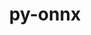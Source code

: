 ---
title: "py-onnx"
layout: cache
categories: [package, develop]
meta: {"versions": ["1.16.1"], "compilers": ["apple-clang@=15.0.0", "gcc@=11.4.0"], "oss": ["ubuntu22.04", "ventura"], "platforms": ["darwin", "linux"], "targets": ["aarch64", "x86_64_v3"], "stacks": ["ml-darwin-aarch64-mps", "ml-linux-x86_64-cpu", "ml-linux-x86_64-cuda", "ml-linux-x86_64-rocm", "root"], "num_specs": 22, "num_specs_by_stack": {"root": 22, "ml-darwin-aarch64-mps": 5, "ml-linux-x86_64-rocm": 6, "ml-linux-x86_64-cuda": 6, "ml-linux-x86_64-cpu": 6}}
spec_details: [{"hash": "hhsbudeol6hvqxfmauryfuj7ittmkbys", "compiler": "apple-clang@=15.0.0", "versions": ["1.16.1"], "os": "ventura", "platform": "darwin", "target": "aarch64", "variants": ["build_system=python_pip"], "stacks": ["root"], "size": "-", "tarball": "https://binaries.spack.io/develop/build_cache/darwin-ventura-aarch64/apple-clang-15.0.0/py-onnx-1.16.1/darwin-ventura-aarch64-apple-clang-15.0.0-py-onnx-1.16.1-hhsbudeol6hvqxfmauryfuj7ittmkbys.spack"}, {"hash": "yg7r5jdyldihr4ctujjyalu33yafzozp", "compiler": "apple-clang@=15.0.0", "versions": ["1.16.1"], "os": "ventura", "platform": "darwin", "target": "aarch64", "variants": ["build_system=python_pip"], "stacks": ["root", "ml-darwin-aarch64-mps"], "size": "-", "tarball": "https://binaries.spack.io/develop/build_cache/darwin-ventura-aarch64/apple-clang-15.0.0/py-onnx-1.16.1/darwin-ventura-aarch64-apple-clang-15.0.0-py-onnx-1.16.1-yg7r5jdyldihr4ctujjyalu33yafzozp.spack"}, {"hash": "v7ynzj2rj2w4xesgtrde4iaysit74o5i", "compiler": "apple-clang@=15.0.0", "versions": ["1.16.1"], "os": "ventura", "platform": "darwin", "target": "aarch64", "variants": ["build_system=python_pip"], "stacks": ["root"], "size": "-", "tarball": "https://binaries.spack.io/develop/build_cache/darwin-ventura-aarch64/apple-clang-15.0.0/py-onnx-1.16.1/darwin-ventura-aarch64-apple-clang-15.0.0-py-onnx-1.16.1-v7ynzj2rj2w4xesgtrde4iaysit74o5i.spack"}, {"hash": "5mu5t4k7zthcxux42oaf6rrnyeywyall", "compiler": "apple-clang@=15.0.0", "versions": ["1.16.1"], "os": "ventura", "platform": "darwin", "target": "aarch64", "variants": ["build_system=python_pip"], "stacks": ["root", "ml-darwin-aarch64-mps"], "size": "-", "tarball": "https://binaries.spack.io/develop/build_cache/darwin-ventura-aarch64/apple-clang-15.0.0/py-onnx-1.16.1/darwin-ventura-aarch64-apple-clang-15.0.0-py-onnx-1.16.1-5mu5t4k7zthcxux42oaf6rrnyeywyall.spack"}, {"hash": "ldtqphagckwk2jfopwj6rwyaibcidxll", "compiler": "apple-clang@=15.0.0", "versions": ["1.16.1"], "os": "ventura", "platform": "darwin", "target": "aarch64", "variants": ["build_system=python_pip"], "stacks": ["root", "ml-darwin-aarch64-mps"], "size": "-", "tarball": "https://binaries.spack.io/develop/build_cache/darwin-ventura-aarch64/apple-clang-15.0.0/py-onnx-1.16.1/darwin-ventura-aarch64-apple-clang-15.0.0-py-onnx-1.16.1-ldtqphagckwk2jfopwj6rwyaibcidxll.spack"}, {"hash": "wvbfiryh23wwcppstwbjsui4kojktc6y", "compiler": "apple-clang@=15.0.0", "versions": ["1.16.1"], "os": "ventura", "platform": "darwin", "target": "aarch64", "variants": ["build_system=python_pip"], "stacks": ["root"], "size": "-", "tarball": "https://binaries.spack.io/develop/build_cache/darwin-ventura-aarch64/apple-clang-15.0.0/py-onnx-1.16.1/darwin-ventura-aarch64-apple-clang-15.0.0-py-onnx-1.16.1-wvbfiryh23wwcppstwbjsui4kojktc6y.spack"}, {"hash": "oeerpcrgqcme5s6arpqjvrofma2utnvd", "compiler": "apple-clang@=15.0.0", "versions": ["1.16.1"], "os": "ventura", "platform": "darwin", "target": "aarch64", "variants": ["build_system=python_pip"], "stacks": ["root", "ml-darwin-aarch64-mps"], "size": "-", "tarball": "https://binaries.spack.io/develop/build_cache/darwin-ventura-aarch64/apple-clang-15.0.0/py-onnx-1.16.1/darwin-ventura-aarch64-apple-clang-15.0.0-py-onnx-1.16.1-oeerpcrgqcme5s6arpqjvrofma2utnvd.spack"}, {"hash": "adm4s3gufwuzofm64jbxfqenkuiyvam6", "compiler": "apple-clang@=15.0.0", "versions": ["1.16.1"], "os": "ventura", "platform": "darwin", "target": "aarch64", "variants": ["build_system=python_pip"], "stacks": ["root"], "size": "-", "tarball": "https://binaries.spack.io/develop/build_cache/darwin-ventura-aarch64/apple-clang-15.0.0/py-onnx-1.16.1/darwin-ventura-aarch64-apple-clang-15.0.0-py-onnx-1.16.1-adm4s3gufwuzofm64jbxfqenkuiyvam6.spack"}, {"hash": "5ia3sclr45ugxinxikv6rarjpwykyv4b", "compiler": "apple-clang@=15.0.0", "versions": ["1.16.1"], "os": "ventura", "platform": "darwin", "target": "aarch64", "variants": ["build_system=python_pip"], "stacks": ["root"], "size": "-", "tarball": "https://binaries.spack.io/develop/build_cache/darwin-ventura-aarch64/apple-clang-15.0.0/py-onnx-1.16.1/darwin-ventura-aarch64-apple-clang-15.0.0-py-onnx-1.16.1-5ia3sclr45ugxinxikv6rarjpwykyv4b.spack"}, {"hash": "ka7igeaj35nsbcqy2xzxsebm4tyomgzh", "compiler": "apple-clang@=15.0.0", "versions": ["1.16.1"], "os": "ventura", "platform": "darwin", "target": "aarch64", "variants": ["build_system=python_pip"], "stacks": ["root", "ml-darwin-aarch64-mps"], "size": "-", "tarball": "https://binaries.spack.io/develop/build_cache/darwin-ventura-aarch64/apple-clang-15.0.0/py-onnx-1.16.1/darwin-ventura-aarch64-apple-clang-15.0.0-py-onnx-1.16.1-ka7igeaj35nsbcqy2xzxsebm4tyomgzh.spack"}, {"hash": "3wnzqagljq3ylq5ecwvo2qninnhual3l", "compiler": "gcc@=11.4.0", "versions": ["1.16.1"], "os": "ubuntu22.04", "platform": "linux", "target": "x86_64_v3", "variants": ["build_system=python_pip"], "stacks": ["root"], "size": "-", "tarball": "https://binaries.spack.io/develop/build_cache/linux-ubuntu22.04-x86_64_v3/gcc-11.4.0/py-onnx-1.16.1/linux-ubuntu22.04-x86_64_v3-gcc-11.4.0-py-onnx-1.16.1-3wnzqagljq3ylq5ecwvo2qninnhual3l.spack"}, {"hash": "mzcsfagkxdo6nquwpc5bjzvsolivjqq3", "compiler": "gcc@=11.4.0", "versions": ["1.16.1"], "os": "ubuntu22.04", "platform": "linux", "target": "x86_64_v3", "variants": ["build_system=python_pip"], "stacks": ["root", "ml-linux-x86_64-rocm", "ml-linux-x86_64-cuda", "ml-linux-x86_64-cpu"], "size": "-", "tarball": "https://binaries.spack.io/develop/build_cache/linux-ubuntu22.04-x86_64_v3/gcc-11.4.0/py-onnx-1.16.1/linux-ubuntu22.04-x86_64_v3-gcc-11.4.0-py-onnx-1.16.1-mzcsfagkxdo6nquwpc5bjzvsolivjqq3.spack"}, {"hash": "e4q65cbbt4k7hqbsvzknkm5fr3554b6u", "compiler": "gcc@=11.4.0", "versions": ["1.16.1"], "os": "ubuntu22.04", "platform": "linux", "target": "x86_64_v3", "variants": ["build_system=python_pip"], "stacks": ["root"], "size": "-", "tarball": "https://binaries.spack.io/develop/build_cache/linux-ubuntu22.04-x86_64_v3/gcc-11.4.0/py-onnx-1.16.1/linux-ubuntu22.04-x86_64_v3-gcc-11.4.0-py-onnx-1.16.1-e4q65cbbt4k7hqbsvzknkm5fr3554b6u.spack"}, {"hash": "suherjxlzz3hl6tn4xubkwj6xz5ssazm", "compiler": "gcc@=11.4.0", "versions": ["1.16.1"], "os": "ubuntu22.04", "platform": "linux", "target": "x86_64_v3", "variants": ["build_system=python_pip"], "stacks": ["root"], "size": "-", "tarball": "https://binaries.spack.io/develop/build_cache/linux-ubuntu22.04-x86_64_v3/gcc-11.4.0/py-onnx-1.16.1/linux-ubuntu22.04-x86_64_v3-gcc-11.4.0-py-onnx-1.16.1-suherjxlzz3hl6tn4xubkwj6xz5ssazm.spack"}, {"hash": "yssqodkbku2etxuv2f5zj6h4qnbnw3bd", "compiler": "gcc@=11.4.0", "versions": ["1.16.1"], "os": "ubuntu22.04", "platform": "linux", "target": "x86_64_v3", "variants": ["build_system=python_pip"], "stacks": ["root"], "size": "-", "tarball": "https://binaries.spack.io/develop/build_cache/linux-ubuntu22.04-x86_64_v3/gcc-11.4.0/py-onnx-1.16.1/linux-ubuntu22.04-x86_64_v3-gcc-11.4.0-py-onnx-1.16.1-yssqodkbku2etxuv2f5zj6h4qnbnw3bd.spack"}, {"hash": "stlvtypdiv7zw3r54hbjpsjosqotfjcn", "compiler": "gcc@=11.4.0", "versions": ["1.16.1"], "os": "ubuntu22.04", "platform": "linux", "target": "x86_64_v3", "variants": ["build_system=python_pip"], "stacks": ["root", "ml-linux-x86_64-rocm", "ml-linux-x86_64-cuda", "ml-linux-x86_64-cpu"], "size": "-", "tarball": "https://binaries.spack.io/develop/build_cache/linux-ubuntu22.04-x86_64_v3/gcc-11.4.0/py-onnx-1.16.1/linux-ubuntu22.04-x86_64_v3-gcc-11.4.0-py-onnx-1.16.1-stlvtypdiv7zw3r54hbjpsjosqotfjcn.spack"}, {"hash": "vuwypdzv4md5rtctoebxk6pq4rnxm6vi", "compiler": "gcc@=11.4.0", "versions": ["1.16.1"], "os": "ubuntu22.04", "platform": "linux", "target": "x86_64_v3", "variants": ["build_system=python_pip"], "stacks": ["root", "ml-linux-x86_64-rocm", "ml-linux-x86_64-cuda", "ml-linux-x86_64-cpu"], "size": "-", "tarball": "https://binaries.spack.io/develop/build_cache/linux-ubuntu22.04-x86_64_v3/gcc-11.4.0/py-onnx-1.16.1/linux-ubuntu22.04-x86_64_v3-gcc-11.4.0-py-onnx-1.16.1-vuwypdzv4md5rtctoebxk6pq4rnxm6vi.spack"}, {"hash": "h2bdou4r4aecl2pppwpel7c5rdn5igcp", "compiler": "gcc@=11.4.0", "versions": ["1.16.1"], "os": "ubuntu22.04", "platform": "linux", "target": "x86_64_v3", "variants": ["build_system=python_pip"], "stacks": ["root", "ml-linux-x86_64-rocm", "ml-linux-x86_64-cuda", "ml-linux-x86_64-cpu"], "size": "-", "tarball": "https://binaries.spack.io/develop/build_cache/linux-ubuntu22.04-x86_64_v3/gcc-11.4.0/py-onnx-1.16.1/linux-ubuntu22.04-x86_64_v3-gcc-11.4.0-py-onnx-1.16.1-h2bdou4r4aecl2pppwpel7c5rdn5igcp.spack"}, {"hash": "nn3gmq5nzovrfmrzzmf7bihwpn7b7pev", "compiler": "gcc@=11.4.0", "versions": ["1.16.1"], "os": "ubuntu22.04", "platform": "linux", "target": "x86_64_v3", "variants": ["build_system=python_pip"], "stacks": ["root"], "size": "-", "tarball": "https://binaries.spack.io/develop/build_cache/linux-ubuntu22.04-x86_64_v3/gcc-11.4.0/py-onnx-1.16.1/linux-ubuntu22.04-x86_64_v3-gcc-11.4.0-py-onnx-1.16.1-nn3gmq5nzovrfmrzzmf7bihwpn7b7pev.spack"}, {"hash": "edfv3pthabh4xiibiqhgzai4r3hmrajk", "compiler": "gcc@=11.4.0", "versions": ["1.16.1"], "os": "ubuntu22.04", "platform": "linux", "target": "x86_64_v3", "variants": ["build_system=python_pip"], "stacks": ["root", "ml-linux-x86_64-rocm", "ml-linux-x86_64-cuda", "ml-linux-x86_64-cpu"], "size": "-", "tarball": "https://binaries.spack.io/develop/build_cache/linux-ubuntu22.04-x86_64_v3/gcc-11.4.0/py-onnx-1.16.1/linux-ubuntu22.04-x86_64_v3-gcc-11.4.0-py-onnx-1.16.1-edfv3pthabh4xiibiqhgzai4r3hmrajk.spack"}, {"hash": "4sjfrt3unmsxbf64vc7oaytnl6r34uzq", "compiler": "gcc@=11.4.0", "versions": ["1.16.1"], "os": "ubuntu22.04", "platform": "linux", "target": "x86_64_v3", "variants": ["build_system=python_pip"], "stacks": ["root"], "size": "-", "tarball": "https://binaries.spack.io/develop/build_cache/linux-ubuntu22.04-x86_64_v3/gcc-11.4.0/py-onnx-1.16.1/linux-ubuntu22.04-x86_64_v3-gcc-11.4.0-py-onnx-1.16.1-4sjfrt3unmsxbf64vc7oaytnl6r34uzq.spack"}, {"hash": "zdcuwwwvozlpv7krjepwoemjbqoybb2q", "compiler": "gcc@=11.4.0", "versions": ["1.16.1"], "os": "ubuntu22.04", "platform": "linux", "target": "x86_64_v3", "variants": ["build_system=python_pip"], "stacks": ["root", "ml-linux-x86_64-rocm", "ml-linux-x86_64-cuda", "ml-linux-x86_64-cpu"], "size": "-", "tarball": "https://binaries.spack.io/develop/build_cache/linux-ubuntu22.04-x86_64_v3/gcc-11.4.0/py-onnx-1.16.1/linux-ubuntu22.04-x86_64_v3-gcc-11.4.0-py-onnx-1.16.1-zdcuwwwvozlpv7krjepwoemjbqoybb2q.spack"}]
---
